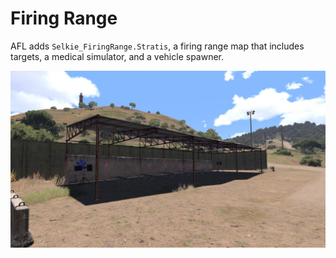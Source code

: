 # Firing Range

AFL adds `Selkie_FiringRange.Stratis`, a firing range map that includes targets, a medical simulator, and a vehicle spawner.

![](../../images/firing_range.JPG)
